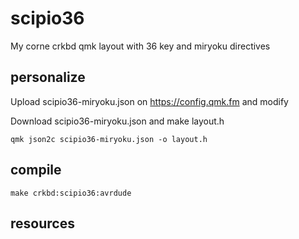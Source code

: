# scipio36
My corne crkbd qmk layout with 36 key and miryoku directives

## personalize

Upload scipio36-miryoku.json on https://config.qmk.fm and modify

Download scipio36-miryoku.json and make layout.h
```
qmk json2c scipio36-miryoku.json -o layout.h
```

## compile

```
make crkbd:scipio36:avrdude
```

## resources

